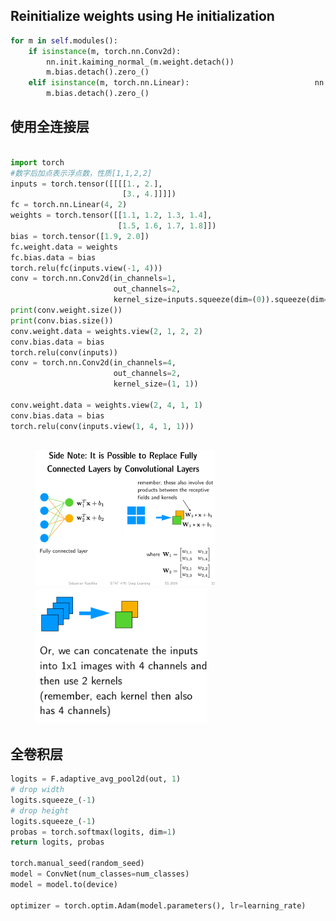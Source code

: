 ## Reinitialize weights using He initialization

```python
for m in self.modules():
	if isinstance(m, torch.nn.Conv2d):
        nn.init.kaiming_normal_(m.weight.detach())
        m.bias.detach().zero_()
	elif isinstance(m, torch.nn.Linear):             				nn.init.kaiming_normal_(m.weight.detach())
        m.bias.detach().zero_()
```

## 使用全连接层

```python

import torch
#数字后加点表示浮点数，性质[1,1,2,2]
inputs = torch.tensor([[[[1., 2.],
                         [3., 4.]]]])
fc = torch.nn.Linear(4, 2)
weights = torch.tensor([[1.1, 1.2, 1.3, 1.4],
                        [1.5, 1.6, 1.7, 1.8]])
bias = torch.tensor([1.9, 2.0])
fc.weight.data = weights
fc.bias.data = bias
torch.relu(fc(inputs.view(-1, 4)))
conv = torch.nn.Conv2d(in_channels=1,
                       out_channels=2,
                       kernel_size=inputs.squeeze(dim=(0)).squeeze(dim=(0)).size())
print(conv.weight.size())
print(conv.bias.size())
conv.weight.data = weights.view(2, 1, 2, 2)
conv.bias.data = bias
torch.relu(conv(inputs))
conv = torch.nn.Conv2d(in_channels=4,
                       out_channels=2,
                       kernel_size=(1, 1))

conv.weight.data = weights.view(2, 4, 1, 1)
conv.bias.data = bias
torch.relu(conv(inputs.view(1, 4, 1, 1)))



```

<figure class="half">     
    <img src="cc.assets/image-20200827215118886.png" alt="image-20200827215118886" style="zoom:50%;" />   
    <img src="cc.assets/image-20200827215300956.png" /> </figure>

## 全卷积层

```python
logits = F.adaptive_avg_pool2d(out, 1)
# drop width
logits.squeeze_(-1)
# drop height
logits.squeeze_(-1)
probas = torch.softmax(logits, dim=1)
return logits, probas

torch.manual_seed(random_seed)
model = ConvNet(num_classes=num_classes)
model = model.to(device)

optimizer = torch.optim.Adam(model.parameters(), lr=learning_rate) 
```

